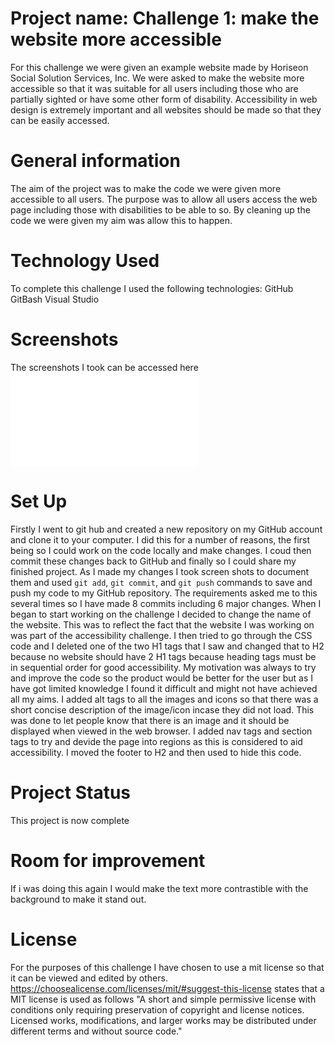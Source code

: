 # Project name: Challenge 1: make the website more accessible 

For this challenge we were given an example website made by Horiseon Social Solution Services, Inc. We were asked to make the website more accessible so that it was suitable for all users including those who are partially sighted or have some other form of disability. 
Accessibility in web design is extremely important and all websites should be made so that they can be easily accessed. 

# General information 

The aim of the project was to make the code we were given more accessible to all users. The purpose was to allow all users access the web page including those with disabilities to be able to so. 
By cleaning up the code we were given my aim was allow this to happen. 

# Technology Used

To complete this challenge I used the following technologies:
GitHub
GitBash
Visual Studio 

# Screenshots 

The screenshots I took can be accessed here ![screenshots of code that I changed](challenge1accessibilityBZJ/assets/screenshots.html)

# Set Up
Firstly I went to git hub and created a new repository on my GitHub account and clone it to your computer. I did this for a number of reasons, the first being so I could work on the code locally and make changes. I coud then commit these changes back to GitHub and finally so I could share my finished project. 
As I made my changes I took screen shots to document them and used `git add`, `git commit`, and `git push` commands to save and push my code to my GitHub repository.
The requirements asked me to this several times so I have made 8 commits including 6 major changes. 
When I began to start working on the challenge I decided to change the name of the website. This was to reflect the fact that the website I was working on was part of the accessibility challenge. I then tried to go through the CSS code and I deleted 
one of the two H1 tags that I saw and changed that to H2 because no website should have 2 H1 tags because heading tags must be in sequential order for good accessibility. 
My motivation was always to try and improve the code so the product would be better for the user but as I have got limited knowledge I found it difficult and might not have achieved all my aims. 
I added alt tags to all the images and icons so that there was a short concise description of the image/icon incase they did not load. This was done to let people know that there is an image and it should be displayed when viewed in the web browser. 
I added nav tags and section tags to try and devide the page into regions as this is considered to aid accessibility. I moved the footer to H2 and then used <!--->
to hide this code. 

# Project Status 
This project is now complete 

# Room for improvement 
If i was doing this again I would make the text more contrastible with the background to make it stand out. 

# License
For the purposes of this challenge I have chosen to use a mit license so that it can be viewed and edited by others. 
https://choosealicense.com/licenses/mit/#suggest-this-license states that a MIT license is used as follows "A short and simple permissive license with conditions only requiring preservation of copyright and license notices. Licensed works, modifications, 
and larger works may be distributed under different terms and without source code."